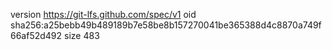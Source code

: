 version https://git-lfs.github.com/spec/v1
oid sha256:a25bebb49b489189b7e58be8b157270041be365388d4c8870a749f66af52d492
size 483
